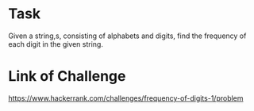 # Task

Given a string,s, consisting of alphabets and digits, find the frequency of each digit in the given string.

# Link of Challenge

https://www.hackerrank.com/challenges/frequency-of-digits-1/problem